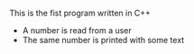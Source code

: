 This is the fist program written in C++

- A number is read from a user
- The same number is printed with some text